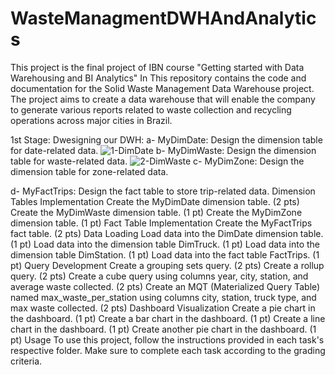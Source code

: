 # WasteManagmentDWHAndAnalytics
This project is the final project of IBN course "Getting started with Data Warehousing and BI Analytics"
In This repository contains the code and documentation for the Solid Waste Management Data Warehouse project.
The project aims to create a data warehouse that will enable the company to generate various reports related to waste collection and recycling operations across major cities in Brazil.

1st Stage: Dwesigning our DWH:
a- MyDimDate: Design the dimension table for date-related data.
![1-DimDate](https://github.com/Ataa55/WasteManagmentDWHAndAnalytics/assets/115408306/279d1d08-e74c-428f-b9da-d71564377bcc)
b- MyDimWaste: Design the dimension table for waste-related data.
![2-DimWaste](https://github.com/Ataa55/WasteManagmentDWHAndAnalytics/assets/115408306/eabe85ea-886e-43fa-97fb-5e7d1cf3b2f1)
c- MyDimZone: Design the dimension table for zone-related data. 

d- MyFactTrips: Design the fact table to store trip-related data. 
Dimension Tables Implementation
Create the MyDimDate dimension table. (2 pts)
Create the MyDimWaste dimension table. (1 pt)
Create the MyDimZone dimension table. (1 pt)
Fact Table Implementation
Create the MyFactTrips fact table. (2 pts)
Data Loading
Load data into the DimDate dimension table. (1 pt)
Load data into the dimension table DimTruck. (1 pt)
Load data into the dimension table DimStation. (1 pt)
Load data into the fact table FactTrips. (1 pt)
Query Development
Create a grouping sets query. (2 pts)
Create a rollup query. (2 pts)
Create a cube query using columns year, city, station, and average waste collected. (2 pts)
Create an MQT (Materialized Query Table) named max_waste_per_station using columns city, station, truck type, and max waste collected. (2 pts)
Dashboard Visualization
Create a pie chart in the dashboard. (1 pt)
Create a bar chart in the dashboard. (1 pt)
Create a line chart in the dashboard. (1 pt)
Create another pie chart in the dashboard. (1 pt)
Usage
To use this project, follow the instructions provided in each task's respective folder. Make sure to complete each task according to the grading criteria.



